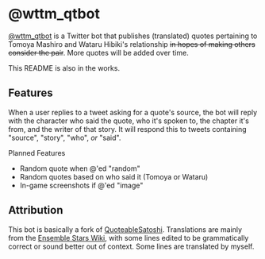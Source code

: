 # @wttm_qtbot

[@wttm_qtbot](https://twitter.com/wttm_qtbot) is a Twitter bot that publishes (translated) quotes pertaining to Tomoya Mashiro and Wataru Hibiki's relationship ~~in hopes of making others consider the pair~~. More quotes will be added over time.

This README is also in the works.

## Features

When a user replies to a tweet asking for a quote's source, the bot will reply with the character who said the quote, who it's spoken to, the chapter it's from, and the writer of that story. It will respond this to tweets containing "source", "story", "who", *or* "said".

Planned Features
- Random quote when @'ed "random"
- Random quotes based on who said it (Tomoya or Wataru)
- In-game screenshots if @'ed "image"

## Attribution

This bot is basically a fork of [QuoteableSatoshi](https://github.com/dergigi/QuotableSatoshi). Translations are mainly from the [Ensemble Stars Wiki](https://ensemble-stars.fandom.com/), with some lines edited to be grammatically correct or sound better out of context. Some lines are translated by myself.
